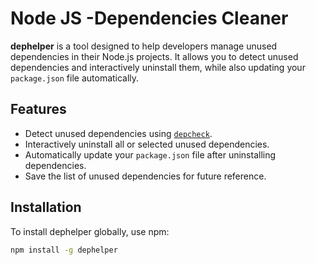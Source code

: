 # Node JS -Dependencies Cleaner

**dephelper** is a tool designed to help developers manage unused dependencies in their Node.js projects. It allows you to detect unused dependencies and interactively uninstall them, while also updating your `package.json` file automatically.

## Features

- Detect unused dependencies using [`depcheck`](https://www.npmjs.com/package/depcheck).
- Interactively uninstall all or selected unused dependencies.
- Automatically update your `package.json` file after uninstalling dependencies.
- Save the list of unused dependencies for future reference.

## Installation

To install dephelper globally, use npm:

```bash
npm install -g dephelper
```
